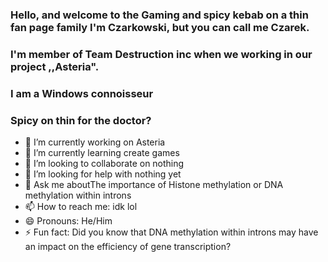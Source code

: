 ### Hello, and welcome to the Gaming and spicy kebab on a thin fan page family I'm Czarkowski, but you can call me Czarek.
### I'm member of Team Destruction inc when we working in our project ,,Asteria".
### I am a Windows connoisseur
### Spicy on thin for the doctor?
- 🔭 I’m currently working on Asteria
- 🌱 I’m currently learning create games
- 👯 I’m looking to collaborate on nothing
- 🤔 I’m looking for help with nothing yet
- 💬 Ask me aboutThe importance of Histone methylation or DNA methylation within introns
- 📫 How to reach me: idk lol
- 😄 Pronouns: He/Him
- ⚡ Fun fact: Did you know that DNA methylation within introns may have an impact on the efficiency of gene transcription?


<!--
**Czarkowski16/Czarkowski16** is a ✨ _special_ ✨ repository because its `README.md` (this file) appears on your GitHub profile.

Here are some ideas to get you started:

- 🔭 I’m currently working on Asteria
- 🌱 I’m currently learning create games
- 👯 I’m looking to collaborate on ...
- 🤔 I’m looking for help with ...
- 💬 Ask me about ...
- 📫 How to reach me: ...
- 😄 Pronouns: He/Him
- ⚡ Fun fact: Did you know that DNA methylation within introns may have an impact on the efficiency of gene transcription?

-->
